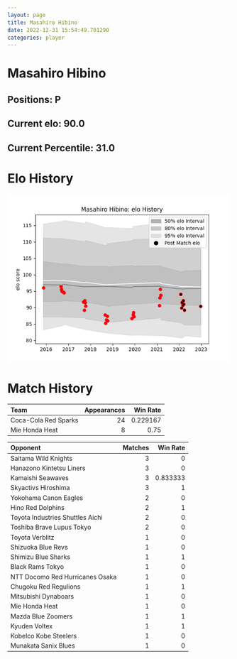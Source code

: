 ```yaml
---  
layout: page  
title: Masahiro Hibino  
date: 2022-12-31 15:54:49.701290  
categories: player  
---
```

# Masahiro Hibino

## Positions: P

## Current elo: 90.0

## Current Percentile: 31.0

# Elo History


![elo history](history_MasahiroHibino.png)
# Match History


| Team                 |   Appearances |   Win Rate |
|:---------------------|--------------:|-----------:|
| Coca-Cola Red Sparks |            24 |   0.229167 |
| Mie Honda Heat       |             8 |   0.75     |

| Opponent                         |   Matches |   Win Rate |
|:---------------------------------|----------:|-----------:|
| Saitama Wild Knights             |         3 |   0        |
| Hanazono Kintetsu Liners         |         3 |   0        |
| Kamaishi Seawaves                |         3 |   0.833333 |
| Skyactivs Hiroshima              |         3 |   1        |
| Yokohama Canon Eagles            |         2 |   0        |
| Hino Red Dolphins                |         2 |   1        |
| Toyota Industries Shuttles Aichi |         2 |   0        |
| Toshiba Brave Lupus Tokyo        |         2 |   0        |
| Toyota Verblitz                  |         1 |   0        |
| Shizuoka Blue Revs               |         1 |   0        |
| Shimizu Blue Sharks              |         1 |   1        |
| Black Rams Tokyo                 |         1 |   0        |
| NTT Docomo Red Hurricanes Osaka  |         1 |   0        |
| Chugoku Red Regulions            |         1 |   1        |
| Mitsubishi Dynaboars             |         1 |   0        |
| Mie Honda Heat                   |         1 |   0        |
| Mazda Blue Zoomers               |         1 |   1        |
| Kyuden Voltex                    |         1 |   1        |
| Kobelco Kobe Steelers            |         1 |   0        |
| Munakata Sanix Blues             |         1 |   0        |